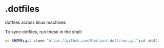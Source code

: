 # .dotfiles
dotfiles across linux machines

To sync dotfiles, run these in the shell:

```bash
cd $HOME;git clone "https://github.com/Ebotian/.dotfiles.git";cd .dotfiles;./init.sh
```
